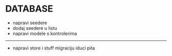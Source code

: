 # DATABASE
- napravi seedere
- dodaj seedere u listu
- napravi modele s kontrolerima

------------------------------------------
- napravi store i stuff migraciju iduci pita